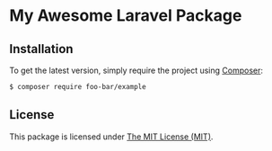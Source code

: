 # My Awesome Laravel Package

## Installation

To get the latest version, simply require the project using [Composer](https://getcomposer.org):

```bash
$ composer require foo-bar/example
```

## License

This package is licensed under [The MIT License (MIT)](LICENSE).
